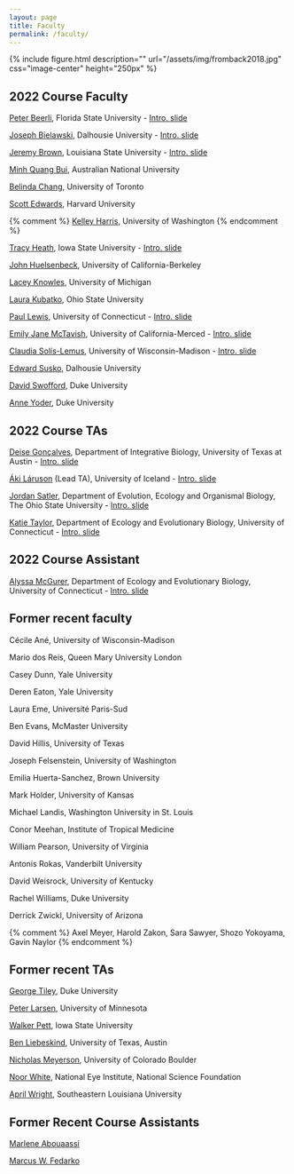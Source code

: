 ```yaml
---
layout: page
title: Faculty
permalink: /faculty/
---
```

{% include figure.html description="" url="/assets/img/fromback2018.jpg" css="image-center" height="250px" %}
## 2022 Course Faculty

[Peter Beerli](/faculty-beerli/), Florida State University - [Intro. slide](/Intro_slides/beerli-mugshot-mbl2022.pdf)

[Joseph Bielawski](/faculty-bielawski/), Dalhousie University - [Intro. slide](/Intro_slides/JB_slide.pdf)

[Jeremy Brown](/faculty-brown/), Louisiana State University - [Intro. slide](/Intro_slides/JMBrown.pdf)

[Minh Quang Bui](/faculty-bui/), Australian National University

[Belinda Chang](/faculty-chang/), University of Toronto

[Scott Edwards](/faculty-edwards/), Harvard University

{% comment %}
[Kelley Harris](/faculty-harris/), University of Washington
{% endcomment %}

[Tracy Heath](/faculty-heath/), Iowa State University - [Intro. slide](/Intro_slides/Heath_Slide.pdf)

[John Huelsenbeck](/faculty-huelsenbeck/), University of California-Berkeley

[Lacey Knowles](/faculty-knowles/), University of Michigan

[Laura Kubatko](/faculty-kubatko/), Ohio State University

[Paul Lewis](/faculty-lewis/), University of Connecticut - [Intro. slide](/Intro_slides/paul.pdf)

[Emily Jane McTavish](/faculty-mctavish/), University of California-Merced - [Intro. slide](/Intro_slides/EmilyJane.pdf)

[Claudia Solís-Lemus](/faculty-solis-lemus/), University of Wisconsin-Madison - [Intro. slide](/Intro_slides/CSL_intro.pdf)

[Edward Susko](/faculty-susko/), Dalhousie University

[David Swofford](/faculty-swofford/), Duke University

[Anne Yoder](/faculty-yoder/), Duke University

## 2022 Course TAs

[Deise Gonçalves](/faculty-goncalves/), Department of Integrative Biology, University of Texas at Austin - [Intro. slide](/Intro_slides/DJPG_Intro_Slide.pdf)

[Áki Láruson](/faculty-laruson/) (Lead TA), University of Iceland - [Intro. slide](/Intro_slides/MolEvol_intro_AJL.pdf)

[Jordan Satler](/faculty-satler/), Department of Evolution, Ecology and Organismal Biology, The Ohio State University - [Intro. slide](/Intro_slides/satler.pdf)

[Katie Taylor](/faculty-taylor/), Department of Ecology and Evolutionary Biology, University of Connecticut - [Intro. slide](/Intro_slides/K_Taylor_intro.pdf)

## 2022 Course Assistant

[Alyssa McGurer](/course-assistant/), Department of Ecology and Evolutionary Biology, University of Connecticut - [Intro. slide](/Intro_slides/MBL_IntroSlide_AMcGurer.pdf)

## Former recent faculty

Cécile Ané, University of Wisconsin-Madison

Mario dos Reis, Queen Mary University London

Casey Dunn, Yale University

Deren Eaton, Yale University

Laura Eme, Université Paris-Sud

Ben Evans, McMaster University

David Hillis, University of Texas

Joseph Felsenstein, University of Washington

Emilia Huerta-Sanchez, Brown University

Mark Holder, University of Kansas

Michael Landis, Washington University in St. Louis

Conor Meehan, Institute of Tropical Medicine

William Pearson, University of Virginia

Antonis Rokas, Vanderbilt University

David Weisrock, University of Kentucky

Rachel Williams, Duke University

Derrick Zwickl, University of Arizona

{% comment %}
Axel Meyer, Harold Zakon, Sara Sawyer, Shozo Yokoyama, Gavin Naylor
{% endcomment %}

## Former recent TAs

[George Tiley](http://yoderlab.org/people/current-lab-members/george-tiley/), Duke University

[Peter Larsen](https://vetmed.umn.edu/bio/college-of-veterinary-medicine/peter-larsen), University of Minnesota

[Walker Pett](http://willpett.github.io), Iowa State University

[Ben Liebeskind](https://sites.cns.utexas.edu/raldrich/people/ben-leibeskind), University of Texas, Austin

[Nicholas Meyerson](https://scholar.google.com/citations?user=2nWxzoYAAAAJ&hl=en), University of Colorado Boulder

[Noor White](http://www.noorwhite.com), National Eye Institute, National Science Foundation

[April Wright](http://www.southeastern.edu/acad_research/depts/biol/faculty/directory/wright.html), Southeastern Louisiana University

## Former Recent Course Assistants

[Marlene Abouaassi](https://j.p.gogarten.uconn.edu/personnel.htm#Current)

[Marcus W. Fedarko](https://fedarko.github.io)


